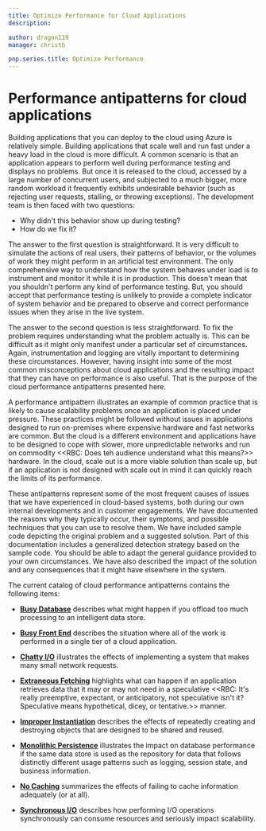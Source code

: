 ```yaml
---
title: Optimize Performance for Cloud Applications
description: 

author: dragon119
manager: christb

pnp.series.title: Optimize Performance
---
```


# Performance antipatterns for cloud applications


Building applications that you can deploy to the cloud using Azure is relatively simple. Building applications that scale well and run fast under a heavy load in the cloud is more difficult. A common scenario is that an application appears to perform well during performance testing and displays no problems. But once it is released to the cloud, accessed by a large number of concurrent users, and subjected to a much bigger, more random workload it frequently exhibits undesirable behavior (such as rejecting user requests, stalling, or throwing exceptions). The development team is then faced with two questions:

- Why didn't this behavior show up during testing?
- How do we fix it?

The answer to the first question is straightforward. It is very difficult to simulate the actions of real users, their patterns of behavior, or the volumes of work they might perform in an artificial test environment. The only comprehensive way to understand how the system behaves under load is to instrument and monitor it while it is in production. This doesn't mean that you shouldn't perform any kind of performance testing. But, you should accept that performance testing is unlikely to provide a complete indicator of system behavior and be prepared to observe and correct performance issues when they arise in the live system.

The answer to the second question is less straightforward. To fix the problem requires understanding what the problem actually is. This can be difficult as it might only manifest under a particular set of circumstances. Again, instrumentation and logging are vitally important to determining these circumstances. However, having insight into some of the most common misconceptions about cloud applications and the resulting impact that they can have on performance is also useful. That is the purpose of the cloud performance antipatterns presented here. 

A performance antipattern illustrates an example of common practice that is likely to cause scalability problems once an application is placed under pressure. These practices might be followed without issues in applications designed to run on-premises where expensive hardware and fast networks are common. But the cloud is a different environment and applications have to be designed to cope with slower, more unpredictable networks and run on commodity <<RBC: Does teh audience understand what this means?>> hardware. In the cloud, scale out is a more viable solution than scale up, but if an application is not designed with scale out in mind it can quickly reach the limits of its performance.

These antipatterns represent some of the most frequent causes of issues that we have experienced in cloud-based systems, both during our own internal developments and in customer engagements. We have documented the reasons why they typically occur, their symptoms, and possible techniques that you can use to resolve them. We have included sample code depicting the original problem and a suggested solution. Part of this documentation includes a generalized detection strategy based on the sample code. You should be able to adapt the general guidance provided to your own circumstances. We have also described the impact of the solution and any consequences that it might have elsewhere in the system.

The current catalog of cloud performance antipatterns contains the following items:

- **[Busy Database][BusyDatabase]** describes what might happen if you offload too much processing to an intelligent data store.

- **[Busy Front End][BusyFrontEnd]** describes the situation where all of the work is performed in a single tier of a cloud application.

- **[Chatty I/O][ChattyIO]** illustrates the effects of implementing a system that makes many small network requests.

- **[Extraneous Fetching][ExtraneousFetching]** highlights what can happen if an application retrieves data that it may or may not need in a speculative <<RBC: It's really preemptive, expectant, or anticipatory, not speculative isn't it? Speculative means hypothetical, dicey, or tentative.>> manner.

- **[Improper Instantiation][ImproperInstantiation]** describes the effects of repeatedly creating and destroying objects that are designed to be shared and reused.

- **[Monolithic Persistence][MonolithicPersistence]** illustrates the impact on database performance if the same data store is used as the repository for data that follows distinctly different usage patterns such as logging, session state, and business information.

- **[No Caching][NoCaching]** summarizes the effects of failing to cache information adequately (or at all).

- **[Synchronous I/O][SynchronousIO]** describes how performing I/O operations synchronously can consume resources and seriously impact scalability. 

[BusyDatabase]: ./busy-database/index.md
[BusyFrontEnd]: ./busy-front-end/index.md
[ChattyIO]: ./chatty-io/index.md
[ExtraneousFetching]: ./extraneous-fetching/index.md
[ImproperInstantiation]: ./improper-instantiation/index.md
[MonolithicPersistence]: ./monolithic-persistence/index.md
[NoCaching]: ./no-caching/index.md
[SynchronousIO]: ./synchronous-io/index.md